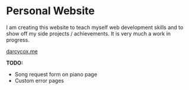 # Personal Website

<p>I am creating this website to teach myself web development skills and to show off my side projects / achievements.
It is very much a work in progress.</p>

<p><a href="http://darcycox.me">darcycox.me</a></p>

<b>TODO:</b>
<ul>
<li>Song request form on piano page</li>
<li>Custom error pages</li>
</ul>

